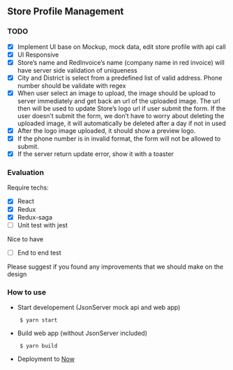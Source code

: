 ## Store Profile Management

### TODO

- [x] Implement UI base on Mockup, mock data, edit store profile with api call
- [x] UI Responsive
- [x] Store’s name and RedInvoice’s name (company name in red invoice) will have server side validation of uniqueness
- [x] City and District is select from a predefined list of valid address. Phone number should be validate with regex
- [x] When user select an image to upload, the image should be upload to server immediately and get back an url of the uploaded image. The url then will be used to update Store’s logo url if user submit the form. If the user doesn’t submit the form, we don’t have to worry about deleting the uploaded image, it will automatically be deleted after a day if not in used
- [x] After the logo image uploaded, it should show a preview logo.
- [x] If the phone number is in invalid format, the form will not be allowed to submit.
- [x] If the server return update error, show it with a toaster

### Evaluation

Require techs:

- [x] React
- [x] Redux
- [x] Redux-saga
- [ ] Unit test with jest

Nice to have

- [ ] End to end test

Please suggest if you found any improvements that we should make on the design

### How to use

- Start developement (JsonServer mock api and web app)

```
    $ yarn start
```

- Build web app (without JsonServer included)

```
    $ yarn build
```

- Deployment to [Now](https://zeit.co/docs#install-now-cli)
